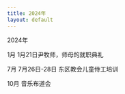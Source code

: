 ```yaml
---
title: 2024年
layout: default
---
```



2024年

1月  1月21日尹牧师，师母的就职典礼

7月  7月26日-28日 东区教会儿童侍工培训

10月 音乐布道会
